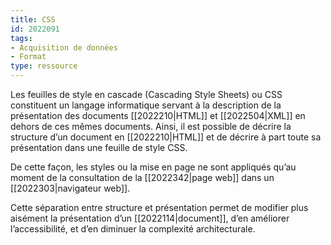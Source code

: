 ```yaml
---
title: CSS
id: 2022091
tags:
- Acquisition de données
- Format
type: ressource
---
```


Les feuilles de style en cascade (Cascading Style Sheets) ou CSS constituent un langage informatique servant à la description de la présentation des documents [[2022210|HTML]] et [[2022504|XML]] en dehors de ces mêmes documents. Ainsi, il est possible de décrire la structure d’un document en [[2022210|HTML]] et de décrire à part toute sa présentation dans une feuille de style CSS.

De cette façon, les styles ou la mise en page ne sont appliqués qu’au moment de la consultation de la [[2022342|page web]] dans un [[2022303|navigateur web]]. 

Cette séparation entre structure et présentation permet de modifier plus aisément la présentation d’un [[2022114|document]], d’en améliorer l’accessibilité, et d’en diminuer la complexité architecturale.


